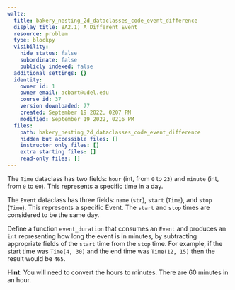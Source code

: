```yaml
---
waltz:
  title: bakery_nesting_2d_dataclasses_code_event_difference
  display title: 8A2.1) A Different Event
  resource: problem
  type: blockpy
  visibility:
    hide status: false
    subordinate: false
    publicly indexed: false
  additional settings: {}
  identity:
    owner id: 1
    owner email: acbart@udel.edu
    course id: 37
    version downloaded: 77
    created: September 19 2022, 0207 PM
    modified: September 19 2022, 0216 PM
  files:
    path: bakery_nesting_2d_dataclasses_code_event_difference
    hidden but accessible files: []
    instructor only files: []
    extra starting files: []
    read-only files: []
---
```

The `Time` dataclass has two fields: `hour` (int, from `0` to `23`) and `minute` (int, from `0` to `60`). This represents a specific time in a day.

The `Event` dataclass has three fields: `name` (`str`), `start` (`Time`), and `stop` (`Time`). This represents a specific Event. The `start` and `stop` times are considered to be the same day.

Define a function `event_duration` that consumes an `Event` and produces an `int` representing how long the event is in minutes, by subtracting appropriate fields of the `start` time from the `stop` time. For example, if the start time was `Time(4, 30)` and the end time was `Time(12, 15)` then the result would be `465`.

**Hint**: You will need to convert the hours to minutes. There are 60 minutes in an hour.